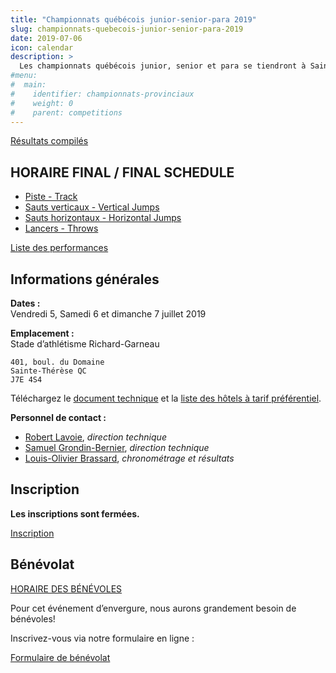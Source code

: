 ```yaml
---
title: "Championnats québécois junior-senior-para 2019"
slug: championnats-quebecois-junior-senior-para-2019
date: 2019-07-06
icon: calendar
description: >
  Les championnats québécois junior, senior et para se tiendront à Sainte-Thérèse du 6 au 7 juillet 2019, ainsi que les [Championnats canadiens vétéran](/competitions/championnats-canadiens-veteran-2019) du 5 au 7 juillet 2019 et les [Championnats québécois de pentathlon benjamin-cadet](/competitions/championnats-quebecois-pentathlon-2019/).
#menu:
#  main:
#    identifier: championnats-provinciaux
#    weight: 0
#    parent: competitions
---
```


[Résultats compilés](/resultats/2019/championnats-qc-jr-sr-para/)

## HORAIRE FINAL / FINAL SCHEDULE

- [Piste - Track](https://assets.corsaire-chaparral.org/competitions/2019/championnats-qc/horaire-final-piste-championnats-5-7-juillet-2019.pdf)
- [Sauts verticaux - Vertical Jumps](https://assets.corsaire-chaparral.org/competitions/2019/championnats-qc/horaire-final-sauts-verticaux-championnats-5-7-juillet-2019.pdf)
- [Sauts horizontaux - Horizontal Jumps](https://assets.corsaire-chaparral.org/competitions/2019/championnats-qc/horaire-final-sauts-horizontaux-championnats-5-7-juillet-2019.pdf)
- [Lancers - Throws](https://assets.corsaire-chaparral.org/competitions/2019/championnats-qc/horaire-final-lancers-championnats-5-7-juillet-2019.pdf)

[Liste des performances](https://assets.corsaire-chaparral.org/competitions/2019/championnats-qc/perflist-junior-senior-para-2019.pdf)

## Informations générales

**Dates :**  
Vendredi 5, Samedi 6 et dimanche 7 juillet 2019

**Emplacement :**  
Stade d’athlétisme Richard-Garneau  
```
401, boul. du Domaine  
Sainte-Thérèse QC  
J7E 4S4
```

Téléchargez le [document technique](https://assets.corsaire-chaparral.org/competitions/2019/championnats-qc/document-technique-championnats-quebecois-jun-sen-para-2019.pdf) et la [liste des hôtels à tarif préférentiel](https://assets.corsaire-chaparral.org/competitions/2019/championnats-qc/hotels-championnats-qc-2019.pdf).

**Personnel de contact :**  

- [Robert Lavoie](mailto:robertlecoach@gmail.com), _direction technique_
- [Samuel Grondin-Bernier](mailto:grondin750@hotmail.com), _direction technique_
- [Louis-Olivier Brassard](mailto:louis@corsaire-chaparral.org), _chronométrage et résultats_

## Inscription

**Les inscriptions sont fermées.**

<a href="https://avs-sport.com/inscriptions.php?comp=400" class="btn btn-default disabled" disabled>Inscription <span class="icon icon-pencil"></span></a>

## Bénévolat

[HORAIRE DES BÉNÉVOLES](https://assets.corsaire-chaparral.org/competitions/2019/championnats-qc/horaire-benevoles-5-juillet-2019.pdf)

Pour cet événement d’envergure, nous aurons grandement besoin de bénévoles!

Inscrivez-vous via notre formulaire en ligne :

<a href="https://campagnes.corsaire-chaparral.org/benevolat-provinciaux-ete-2019" target="_blank" class="btn btn-primary">
<span class="icon icon-assignment"></span>
Formulaire de bénévolat
</a>
